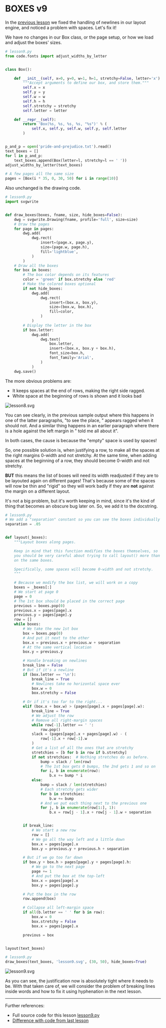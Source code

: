 # BOXES v9

In the [previous lesson](lesson8.run.html) we fixed the handling of newlines
in our layout engine, and noticed a problem with spaces. Let's fix it!

We have no changes in our Box class, or the page setup, or how we load and adjust the boxes' sizes.

```python
# lesson9.py
from code.fonts import adjust_widths_by_letter


class Box():

    def __init__(self, x=0, y=0, w=1, h=1, stretchy=False, letter='x'):
        """Accept arguments to define our box, and store them."""
        self.x = x
        self.y = y
        self.w = w
        self.h = h
        self.stretchy = stretchy
        self.letter = letter

    def __repr__(self):
        return 'Box(%s, %s, %s, %s, "%s")' % (
            self.x, self.y, self.w, self.y, self.letter
        )


p_and_p = open('pride-and-prejudice.txt').read()
text_boxes = []
for l in p_and_p:
    text_boxes.append(Box(letter=l, stretchy=l == ' '))
adjust_widths_by_letter(text_boxes)

# A few pages all the same size
pages = [Box(i * 35, 0, 30, 50) for i in range(10)]

```
Also unchanged is the drawing code.

```python
# lesson9.py
import svgwrite


def draw_boxes(boxes, fname, size, hide_boxes=False):
    dwg = svgwrite.Drawing(fname, profile='full', size=size)
    # Draw the pages
    for page in pages:
        dwg.add(
            dwg.rect(
                insert=(page.x, page.y),
                size=(page.w, page.h),
                fill='lightblue',
            )
        )
    # Draw all the boxes
    for box in boxes:
        # The box color depends on its features
        color = 'green' if box.stretchy else 'red'
        # Make the colored boxes optional
        if not hide_boxes:
            dwg.add(
                dwg.rect(
                    insert=(box.x, box.y),
                    size=(box.w, box.h),
                    fill=color,
                )
            )
        # Display the letter in the box
        if box.letter:
            dwg.add(
                dwg.text(
                    box.letter,
                    insert=(box.x, box.y + box.h),
                    font_size=box.h,
                    font_family='Arial',
                )
            )
    dwg.save()

```

The more obvious problems are:

* It keeps spaces at the end of rows, making the right side ragged.
* White space at the beginning of rows is shown and it looks bad

![lesson8.svg](lesson8.svg)

You can see clearly, in the previous sample output where this happens in one of the latter paragraphs, "to see the place,  " appears ragged when it should not. And a similar thing happens in an earlier paragraph where there is a hole against the left margin in " told me all about it".

In both cases, the cause is because the "empty" space is used by spaces!

So, one possible solution is, when justifying a row, to make all the spaces at the right margins 0-width and not stretchy. At the same time, when adding spaces at the beginning of a row, they should become 0-width and not stretchy.

**BUT** this means the list of boxes will need its width readjusted if they are to be layouted again on different pages! That's because some of the spaces will now be thin and "rigid" so they will work badly if they are **not** against the margin on a different layout.

It's not a big problem, but it's worth keeping in mind, since it's the kind of thing that becomes an obscure bug later on. So, we add it to the docstring.

```python
# lesson9.py
# We add a "separation" constant so you can see the boxes individually
separation = .05


def layout(_boxes):
    """Layout boxes along pages.

    Keep in mind that this function modifies the boxes themselves, so
    you should be very careful about trying to call layout() more than once
    on the same boxes.

    Specifically, some spaces will become 0-width and not stretchy.
    """

    # Because we modify the box list, we will work on a copy
    boxes = _boxes[:]
    # We start at page 0
    page = 0
    # The 1st box should be placed in the correct page
    previous = boxes.pop(0)
    previous.x = pages[page].x
    previous.y = pages[page].y
    row = []
    while boxes:
        # We take the new 1st box
        box = boxes.pop(0)
        # And put it next to the other
        box.x = previous.x + previous.w + separation
        # At the same vertical location
        box.y = previous.y

        # Handle breaking on newlines
        break_line = False
        # But if it's a newline
        if (box.letter == '\n'):
            break_line = True
            # Newlines take no horizontal space ever
            box.w = 0
            box.stretchy = False

        # Or if it's too far to the right...
        elif (box.x + box.w) > (pages[page].x + pages[page].w):
            break_line = True
            # We adjust the row
            # Remove all right-margin spaces
            while row[-1].letter == ' ':
                row.pop()
            slack = (pages[page].x + pages[page].w) - (
                row[-1].x + row[-1].w
            )
            # Get a list of all the ones that are stretchy
            stretchies = [b for b in row if b.stretchy]
            if not stretchies:  # Nothing stretches do as before.
                bump = slack / len(row)
                # The 1st box gets 0 bumps, the 2nd gets 1 and so on
                for i, b in enumerate(row):
                    b.x += bump * i
            else:
                bump = slack / len(stretchies)
                # Each stretchy gets wider
                for b in stretchies:
                    b.w += bump
                # And we put each thing next to the previous one
                for j, b in enumerate(row[1:], 1):
                    b.x = row[j - 1].x + row[j - 1].w + separation


        if break_line:
            # We start a new row
            row = []
            # We go all the way left and a little down
            box.x = pages[page].x
            box.y = previous.y + previous.h + separation

        # But if we go too far down
        if box.y + box.h > pages[page].y + pages[page].h:
            # We go to the next page
            page += 1
            # And put the box at the top-left
            box.x = pages[page].x
            box.y = pages[page].y

        # Put the box in the row
        row.append(box)

        # Collapse all left-margin space
        if all(b.letter == ' ' for b in row):
            box.w = 0
            box.stretchy = False
            box.x = pages[page].x

        previous = box


layout(text_boxes)

```

```python
# lesson9.py
draw_boxes(text_boxes, 'lesson9.svg', (30, 50), hide_boxes=True)

```

![lesson9.svg](lesson9.svg)

As you can see, the justification now is absolutely tight where it needs to be.
With that taken care of, we will consider the problem of breaking lines inside words and how to fix it using hyphenation in the next lesson.

----------

Further references:

* Full source code for this lesson [lesson9.py](lesson9.py.run.html)
* [Difference with code from last lesson](part1/code/diffs/lesson8_lesson9.html)
